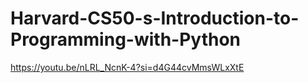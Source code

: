 # Harvard-CS50-s-Introduction-to-Programming-with-Python

https://youtu.be/nLRL_NcnK-4?si=d4G44cvMmsWLxXtE
